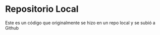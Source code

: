 # Repositorio Local

Este es un código que originalmente se hizo en un repo local y se subió a Github